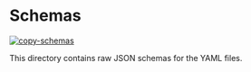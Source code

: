 # Schemas

[![copy-schemas](https://github.com/Azure/azureml-examples/workflows/copy-schemas/badge.svg)](https://github.com/Azure/azureml-examples/actions?query=workflow%3Acopy-schemas)

This directory contains raw JSON schemas for the YAML files.
